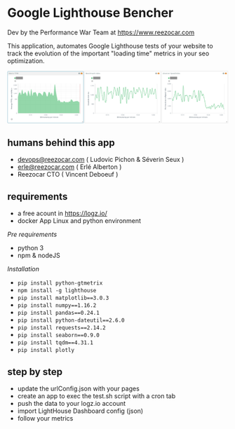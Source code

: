 # Google Lighthouse Bencher
Dev by the Performance War Team at https://www.reezocar.com

This application, automates Google Lighthouse tests of your website to track the evolution of the important "loading time" metrics in your seo optimization.

![https://www.reezocar.com Speed Index SEO optimization](https://github.com/erleRocket/lighthouse-bencher/blob/master/SEO-optim-win.png)

## humans behind this app
- devops@reezocar.com ( Ludovic Pichon & Séverin Seux )
- erle@reezocar.com ( Erlé Alberton )
- Reezocar CTO ( Vincent Deboeuf )

## requirements
- a free acount in https://logz.io/
- docker App Linux and python environment

*Pre requirements*

- python 3
- npm & nodeJS

*Installation*

- `pip install python-gtmetrix`
- `npm install -g lighthouse`
- `pip install matplotlib==3.0.3`
- `pip install numpy==1.16.2`
- `pip install pandas==0.24.1`
- `pip install python-dateutil==2.6.0`
- `pip install requests==2.14.2`
- `pip install seaborn==0.9.0`
- `pip install tqdm==4.31.1`
- `pip install plotly`

## step by step
- update the urlConfig.json with your pages 
- create an app to exec the test.sh script with a cron tab
- push the data to your logz.io account
- import LightHouse Dashboard config (json)
- follow your metrics

